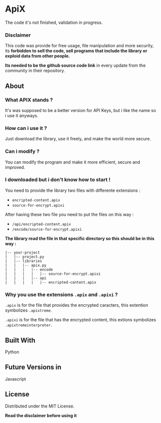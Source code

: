 # ApiX
<!-- Improved compatibility of back to top link: See: https://github.com/othneildrew/Best-README-Template/pull/73 -->
<a name="readme-top"></a>

The code it's not finished, validation in progress.

### Disclaimer

This code was provide for free usage, file manipulation and more security, its **forbidden to sell the code, sell programs that include the library or exploid data from other people.**

**Its needed to be the github source code link** in every update from the community in their repository.


<!-- ABOUT THE PROJECT -->
## About 

### What APIX stands ? 

It's was supposed to be a better version for API Keys, but i like the name so i use it anyways.

### How can i use it ?

Just download the library, use it freely, and make the world more secure.

### Can i modify ?

You can modify the program and make it more efficient, secure and improved.

### I downloaded but i don't know how to start !

You need to provide the library two files with differente extensions :
- `encripted-content.apix`
- `source-for-encrypt.apixi`

After having these two file you need to put the files on this way :
- `/api/encripted-content.apix`
- `/encode/source-for-encrypt.apixi`

**The library read the file in that specific directory so this should be in this way :**
```
|-- your-project
|   |-- project.py
|   |-- libraries
|   |   |-- apix.py
|   |   |   |-- encode
|   |   |   |   |-- source-for-encrypt.apixi
|   |   |   |-- api
|   |   |   |   |-- encripted-content.apix
```



### Why you use the extensions `.apix` and `.apixi` ?

`.apix` is for the file that provides the encrypted caracters, this extention symbolizes `.apixtreme`.

`.apixi` is for the file that has the encrypted content, this extions symbolizes `.apixtremeinterpreter`.





## Built With
Python

## Future Versions in
Javascript






<!-- LICENSE -->
## License

Distributed under the MIT License. 

**Read the disclaimer before using it**



